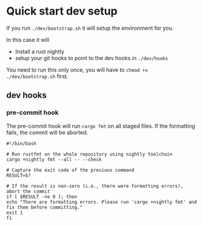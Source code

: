 # Quick start dev setup

If you run `./dev/bootstrap.sh` it will setup the environment for you.

In this case it will 

- Install a rust nightly
- setup your git hooks to point to the dev hooks in `./dev/hooks`

You need to run this only once, you will have to `chmod +x ./dev/bootstrap.sh` first.

## dev hooks

### pre-commit hook

The pre-commit hook will run `cargo fmt` on all staged files. If the formatting fails, the commit will be aborted.


    #!/bin/bash
    
    # Run rustfmt on the whole repository using nightly toolchain
    cargo +nightly fmt --all -- --check
    
    # Capture the exit code of the previous command
    RESULT=$?
    
    # If the result is non-zero (i.e., there were formatting errors), abort the commit
    if [ $RESULT -ne 0 ]; then
    echo "There are formatting errors. Please run 'cargo +nightly fmt' and fix them before committing."
    exit 1
    fi


